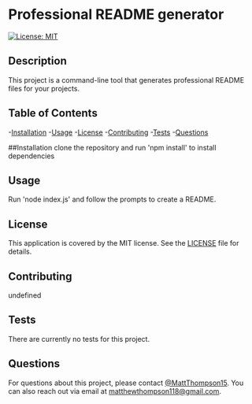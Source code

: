 
    
# Professional README generator

[![License: MIT](https://img.shields.io/badge/License-MIT-brightgreen.svg)](https://opensource.org/licenses/MIT)

## Description
This project is a command-line tool that generates professional README files for your projects.

## Table of Contents
-[Installation](#installation)
-[Usage](#usage)
-[License](#license)
-[Contributing](#contributing)
-[Tests](#tests)
-[Questions](#questions)

##Installation
clone the repository and run 'npm install' to install dependencies

## Usage
Run 'node index.js' and follow the prompts to create a README.

## License
This application is covered by the MIT license.  See the [LICENSE](LICENSE) file for details.

## Contributing
undefined

## Tests
There are currently no tests for this project.

## Questions
For questions about this project, please contact [@MattThompson15](https://github.com/MattThompson15).  You can also reach out via email at [matthewthompson118@gmail.com](mailto:matthewthompson118@gmail.com).
